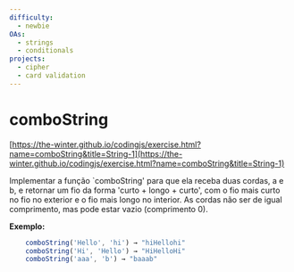 ```yaml
---
difficulty:
  - newbie
OAs:
  - strings
  - conditionals
projects:
  - cipher
  - card validation
---
```


# comboString

[https://the-winter.github.io/codingjs/exercise.html?name=comboString&title=String-1](https://the-winter.github.io/codingjs/exercise.html?name=comboString&title=String-1)

Implementar a função `comboString' para que ela receba duas cordas, a e b, e
retornar um fio da forma 'curto + longo + curto', com o fio mais curto no
fio no exterior e o fio mais longo no interior. As cordas não
ser de igual comprimento, mas pode estar vazio (comprimento 0).

__Exemplo:__

```js
    comboString('Hello', 'hi') → "hiHellohi"
    comboString('Hi', 'Hello') → "HiHelloHi"
    comboString('aaa', 'b') → "baaab"
```
